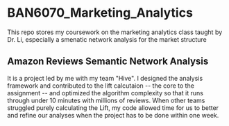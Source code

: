# BAN6070_Marketing_Analytics

This repo stores my coursework on the marketing analytics class taught by Dr. Li, especially a smenatic network analysis for the market structure

## Amazon Reviews Semantic Network Analysis

It is a project led by me with my team "Hive". I designed the analysis framework and contributed to the lift calcutaion -- the core to the assignment -- and optimized the algorithm complexity so that it runs through under 10 minutes with millions of reviews. When other teams struggled purely calculating the Lift, my code allowed time for us to better and refine our analyses when the project has to be done within one week.
